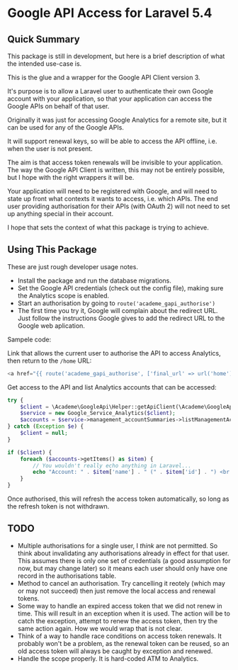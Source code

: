 # Google API Access for Laravel 5.4

## Quick Summary

This package is still in development, but here is a brief description of
what the intended use-case is.

This is the glue and a wrapper for the Google API Client version 3.

It's purpose is to allow a Laravel user to authenticate their own
Google account with your application, so that your application can
access the Google APIs on behalf of that user.

Originally it was just for accessing Google Analytics for a remote site,
but it can be used for any of the Google APIs.

It will support renewal keys, so will be able to access the API offline,
i.e. when the user is not present.

The aim is that access token renewals will be invisible to your application.
The way the Google API Client is written, this may not be entirely possible,
but I hope with the right wrappers it will be.

Your application will need to be registered with Google, and will need to
state up front what contexts it wants to access, i.e. which APIs. The end
user providing authorisation for their APIs (with OAuth 2) will not need to
set up anything special in their account.

I hope that sets the context of what this package is trying to achieve.

## Using This Package

These are just rough developer usage notes.

* Install the package and run the database migrations.
* Set the Google API credentials (check out the config file), making sure
  the Analytics scope is enabled.
* Start an authorisation by going to `route('academe_gapi_authorise')`
* The first time you try it, Google will complain about the redirect URL.
  Just follow the instructions Google gives to add the redirect URL to the
  Google web aplication.

Sampele code:

Link that allows the current user to authorise the API to access Analytics,
then return to the `/home` URL:

```php
<a href="{{ route('academe_gapi_authorise', ['final_url' => url('home')]) }}">GAPI Auth</a>
```

Get access to the API and list Analytics accounts that can be accessed:

```php
try {
    $client = \Academe\GoogleApi\Helper::getApiClient(\Academe\GoogleApi\Helper::getCurrentUserAuth());
    $service = new Google_Service_Analytics($client);
    $accounts = $service->management_accountSummaries->listManagementAccountSummaries();
} catch (Exception $e) {
    $client = null;
}

if ($client) {
    foreach ($accounts->getItems() as $item) {
        // You wouldn't really echo anything in Laravel...
        echo "Account: " . $item['name'] . " (" . $item['id'] . ") <br />";
    }
}
```

Once authorised, this will refresh the access token automatically, so long as
the refresh token is not withdrawn.

## TODO

* Multiple authorisations for a single user, I *think* are not permitted.
  So think about invalidating any authorisations already in effect for that
  user. This assumes there is only one set of credentials (a good assumption
  for now, but may change later) so it means each user should only have one
  record in the authorisations table.
* Method to cancel an authorisation. Try cancelling it reotely (which may or
  may not succeed) then just remove the local access and renewal tokens.
* Some way to handle an expired access token that we did not renew in time.
  This will result in an exception when it is used. The action will be to
  catch the exception, attempt to renew the access token, then try the same
  action again. How we would wrap that is not clear.
* Think of a way to handle race conditions on access token renewals. It probably
  won't be a problem, as the renewal token can be reused, so an old access
  token will always be caught by exception and renewed.
* Handle the scope properly. It is hard-coded ATM to Analytics.

